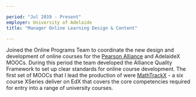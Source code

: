 ```yaml
---

period: "Jul 2019 - Present"
employer: University of Adelaide
title: "Manager Online Learning Design & Content"

---
```


Joined the Online Programs Team to coordinate the new design and development of online courses for the [Pearson Alliance](https://online.adelaide.edu.au/) and AdelaideX MOOCs. During this period the team developed the Alliance Quality Framework to set up clear standards for online course development. The first set of MOOCs that I lead the production of were [MathTrackX](https://www.edx.org/xseries/adelaidex-math-trackx) - a six course XSeries deliver on EdX that covers the core competencies required for entry into a range of university courses. 
